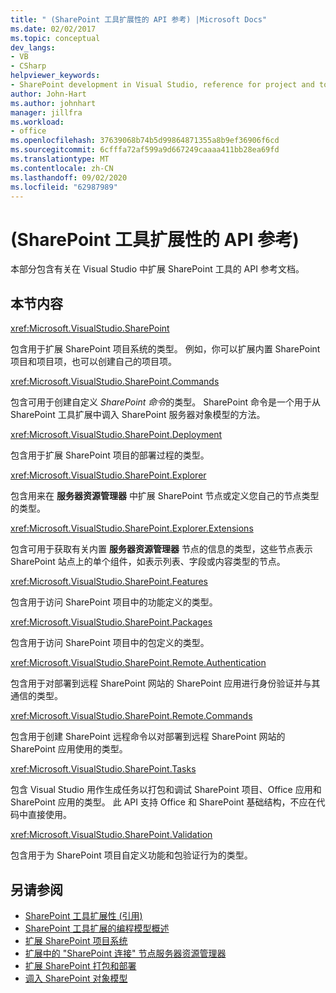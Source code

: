 ```yaml
---
title: " (SharePoint 工具扩展性的 API 参考) |Microsoft Docs"
ms.date: 02/02/2017
ms.topic: conceptual
dev_langs:
- VB
- CSharp
helpviewer_keywords:
- SharePoint development in Visual Studio, reference for project and tools extensibility
author: John-Hart
ms.author: johnhart
manager: jillfra
ms.workload:
- office
ms.openlocfilehash: 37639068b74b5d99864871355a8b9ef36906f6cd
ms.sourcegitcommit: 6cfffa72af599a9d667249caaaa411bb28ea69fd
ms.translationtype: MT
ms.contentlocale: zh-CN
ms.lasthandoff: 09/02/2020
ms.locfileid: "62987989"
---
```

# <a name="api-reference-sharepoint-tools-extensibility"></a> (SharePoint 工具扩展性的 API 参考) 
  本部分包含有关在 Visual Studio 中扩展 SharePoint 工具的 API 参考文档。

## <a name="in-this-section"></a>本节内容
 <xref:Microsoft.VisualStudio.SharePoint>

 包含用于扩展 SharePoint 项目系统的类型。 例如，你可以扩展内置 SharePoint 项目和项目项，也可以创建自己的项目项。

 <xref:Microsoft.VisualStudio.SharePoint.Commands>

 包含可用于创建自定义 *SharePoint 命令*的类型。 SharePoint 命令是一个用于从 SharePoint 工具扩展中调入 SharePoint 服务器对象模型的方法。

 <xref:Microsoft.VisualStudio.SharePoint.Deployment>

 包含用于扩展 SharePoint 项目的部署过程的类型。

 <xref:Microsoft.VisualStudio.SharePoint.Explorer>

 包含用来在 **服务器资源管理器** 中扩展 SharePoint 节点或定义您自己的节点类型的类型。

 <xref:Microsoft.VisualStudio.SharePoint.Explorer.Extensions>

 包含可用于获取有关内置 **服务器资源管理器** 节点的信息的类型，这些节点表示 SharePoint 站点上的单个组件，如表示列表、字段或内容类型的节点。

 <xref:Microsoft.VisualStudio.SharePoint.Features>

 包含用于访问 SharePoint 项目中的功能定义的类型。

 <xref:Microsoft.VisualStudio.SharePoint.Packages>

 包含用于访问 SharePoint 项目中的包定义的类型。

 <xref:Microsoft.VisualStudio.SharePoint.Remote.Authentication>

 包含用于对部署到远程 SharePoint 网站的 SharePoint 应用进行身份验证并与其通信的类型。

 <xref:Microsoft.VisualStudio.SharePoint.Remote.Commands>

 包含用于创建 SharePoint 远程命令以对部署到远程 SharePoint 网站的 SharePoint 应用使用的类型。

 <xref:Microsoft.VisualStudio.SharePoint.Tasks>

 包含 Visual Studio 用作生成任务以打包和调试 SharePoint 项目、Office 应用和 SharePoint 应用的类型。 此 API 支持 Office 和 SharePoint 基础结构，不应在代码中直接使用。

 <xref:Microsoft.VisualStudio.SharePoint.Validation>

 包含用于为 SharePoint 项目自定义功能和包验证行为的类型。

## <a name="see-also"></a>另请参阅
- [SharePoint 工具扩展性 &#40;引用&#41;](../sharepoint/reference-sharepoint-tools-extensibility.md)
- [SharePoint 工具扩展的编程模型概述](../sharepoint/overview-of-the-programming-model-of-sharepoint-tools-extensions.md)
- [扩展 SharePoint 项目系统](../sharepoint/extending-the-sharepoint-project-system.md)
- [扩展中的 "SharePoint 连接" 节点服务器资源管理器](../sharepoint/extending-the-sharepoint-connections-node-in-server-explorer.md)
- [扩展 SharePoint 打包和部署](../sharepoint/extending-sharepoint-packaging-and-deployment.md)
- [调入 SharePoint 对象模型](../sharepoint/calling-into-the-sharepoint-object-models.md)
